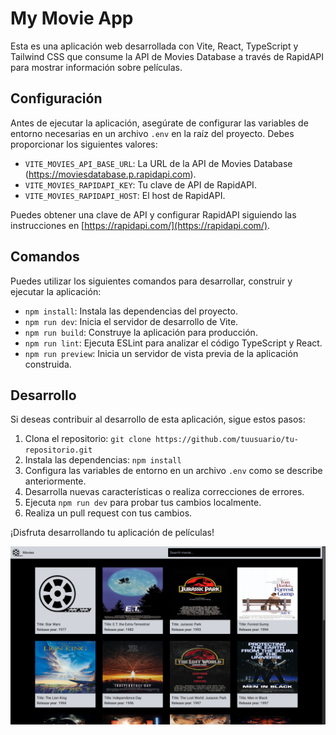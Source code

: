 # My Movie App

Esta es una aplicación web desarrollada con Vite, React, TypeScript y Tailwind CSS que consume la API de Movies Database a través de RapidAPI para mostrar información sobre películas.

## Configuración

Antes de ejecutar la aplicación, asegúrate de configurar las variables de entorno necesarias en un archivo `.env` en la raíz del proyecto. Debes proporcionar los siguientes valores:

- `VITE_MOVIES_API_BASE_URL`: La URL de la API de Movies Database (https://moviesdatabase.p.rapidapi.com).
- `VITE_MOVIES_RAPIDAPI_KEY`: Tu clave de API de RapidAPI.
- `VITE_MOVIES_RAPIDAPI_HOST`: El host de RapidAPI.

Puedes obtener una clave de API y configurar RapidAPI siguiendo las instrucciones en [https://rapidapi.com/](https://rapidapi.com/).

## Comandos

Puedes utilizar los siguientes comandos para desarrollar, construir y ejecutar la aplicación:

- `npm install`: Instala las dependencias del proyecto.
- `npm run dev`: Inicia el servidor de desarrollo de Vite.
- `npm run build`: Construye la aplicación para producción.
- `npm run lint`: Ejecuta ESLint para analizar el código TypeScript y React.
- `npm run preview`: Inicia un servidor de vista previa de la aplicación construida.

## Desarrollo

Si deseas contribuir al desarrollo de esta aplicación, sigue estos pasos:

1. Clona el repositorio: `git clone https://github.com/tuusuario/tu-repositorio.git`
2. Instala las dependencias: `npm install`
3. Configura las variables de entorno en un archivo `.env` como se describe anteriormente.
4. Desarrolla nuevas características o realiza correcciones de errores.
5. Ejecuta `npm run dev` para probar tus cambios localmente.
6. Realiza un pull request con tus cambios.

¡Disfruta desarrollando tu aplicación de películas!

![Alt text](/public/image.png)